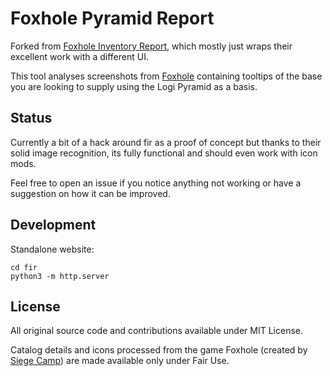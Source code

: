 # Foxhole Pyramid Report
Forked from [Foxhole Inventory Report](https://github.com/GICodeWarrior/fir), which mostly just wraps their excellent work with a different UI.

This tool analyses screenshots from [Foxhole](https://www.foxholegame.com/about-foxhole) containing tooltips of the base you are looking to supply using the Logi Pyramid as a basis.

## Status
Currently a bit of a hack around fir as a proof of concept but thanks to their solid image recognition, its fully functional and should even work with icon mods.

Feel free to open an issue if you notice anything not working or have a suggestion on how it can be improved.

## Development
Standalone website:
```
cd fir
python3 -m http.server
```

## License
All original source code and contributions available under MIT License.

Catalog details and icons processed from the game Foxhole (created by [Siege Camp](https://www.siegecamp.com/)) are made available only under Fair Use.
